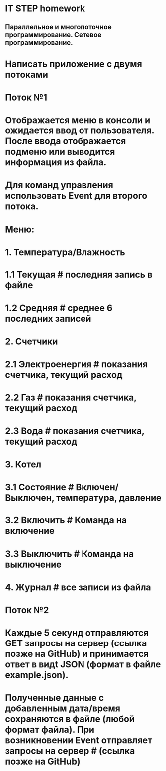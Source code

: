 # IT STEP homework

## Параллельное и многопоточное программирование. Сетевое программирование.


# Написать приложение с двумя потоками

# Поток №1
# Отображается меню в консоли и ожидается ввод от пользователя. После ввода отображается подменю или выводится информация из файла. 
# Для команд управления использовать Event для второго потока.

# Меню:
# 1. Температура/Влажность
#    1.1 Текущая # последняя запись в файле
#    1.2 Средняя # среднее 6 последних записей
# 2. Счетчики
#    2.1 Электроенергия # показания счетчика, текущий расход
#    2.2 Газ # показания счетчика, текущий расход
#    2.3 Вода # показания счетчика, текущий расход
# 3. Котел
#   3.1 Состояние # Включен/Выключен, температура, давление
#   3.2 Включить # Команда на включение
#   3.3 Выключить # Команда на выключение
# 4. Журнал # все записи из файла

# Поток №2
# Каждые 5 секунд отправляются GET запросы на сервер (ссылка позже на GitHub) и принимается ответ в видt JSON (формат в файле example.json).
# Полученные данные с добавленным дата/время сохраняются в файле (любой формат файла). При возникновении Event отправляет запросы на сервер # (ссылка позже на GitHub) 
